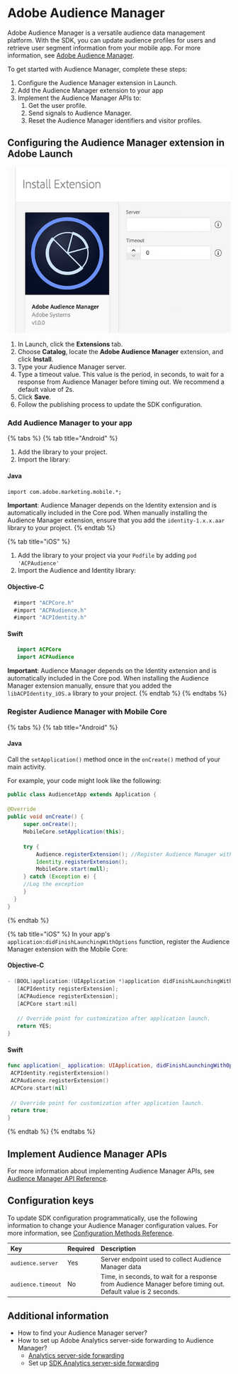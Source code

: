 # Adobe Audience Manager

 Adobe Audience Manager is a versatile audience data management platform. With the SDK, you can update audience profiles for users and retrieve user segment information from your mobile app. For more information, see [Adobe Audience Manager](https://www.adobe.com/analytics/audience-manager.html).

To get started with Audience Manager, complete these steps:

1. Configure the Audience Manager extension in Launch.
2. Add the Audience Manager extension to your app
3. Implement the Audience Manager APIs to:
   1. Get the user profile.
   2. Send signals to Audience Manager.
   3. Reset the Audience Manager identifiers and visitor profiles.

## Configuring the Audience Manager extension in Adobe Launch   <a id="configuring-the-audience-manager-extension-in-adobe-launch"></a>

![Adobe Audience Manager Extension Configuration](../../.gitbook/assets/screen-shot-2018-10-04-at-7.51.32-pm%20%281%29.png)

1. In Launch, click the **Extensions** tab.
2. Choose **Catalog**, locate the **Adobe Audience Manager** extension, and click **Install**.
3. Type your Audience Manager server.
4. Type a timeout value. This value is the period, in seconds, to wait for a response from Audience Manager before timing out. We recommend a default value of 2s.
5. Click **Save**.
6. Follow the publishing process to update the SDK configuration.

### Add Audience Manager to your app

{% tabs %}
{% tab title="Android" %}
1. Add the library to your project.
2. Import the library:

#### Java

`import com.adobe.marketing.mobile.*;`   
  
**Important**: Audience Manager depends on the Identity extension and is automatically included in the Core pod. When manually installing the Audience Manager extension, ensure that you add the `identity-1.x.x.aar` library to your project.
{% endtab %}

{% tab title="iOS" %}
1. Add the library to your project via your `Podfile` by adding `pod 'ACPAudience'`
2. Import the Audience and Identity library:

#### Objective-C

```objectivec
  #import "ACPCore.h"
  #import "ACPAudience.h"
  #import "ACPIdentity.h"
```

#### Swift

```swift
   import ACPCore
   import ACPAudience
```

**Important**: Audience Manager depends on the Identity extension and is automatically included in the Core pod. When installing the Audience Manager extension manually, ensure that you added the `libACPIdentity_iOS.a` library to your project.
{% endtab %}
{% endtabs %}

### Register Audience Manager with Mobile Core

{% tabs %}
{% tab title="Android" %}
#### Java

Call the `setApplication()` method once in the `onCreate()` method of your main activity.

For example, your code might look like the following:

```java
public class AudiencetApp extends Application {

@Override
public void onCreate() {
     super.onCreate();
     MobileCore.setApplication(this);

     try {
         Audience.registerExtension(); //Register Audience Manager with Mobile Core
         Identity.registerExtension();
         MobileCore.start(null);
     } catch (Exception e) {
     //Log the exception
     }
  }
}
```
{% endtab %}

{% tab title="iOS" %}
In your app's `application:didFinishLaunchingWithOptions` function, register the Audience Manager extension with the Mobile Core:

#### Objective-C

```objectivec
- (BOOL)application:(UIApplication *)application didFinishLaunchingWithOptions:(NSDictionary *)launchOptions {
   [ACPIdentity registerExtension];
   [ACPAudience registerExtension];
   [ACPCore start:nil]

   // Override point for customization after application launch.
   return YES;
}
```

#### Swift

```swift
func application(_ application: UIApplication, didFinishLaunchingWithOptions launchOptions: [UIApplication.LaunchOptionsKey: Any]?) -> Bool {  
 ACPIdentity.registerExtension()
 ACPAudience.registerExtension()
 ACPCore.start(nil)

 // Override point for customization after application launch.
 return true;
}
```
{% endtab %}
{% endtabs %}

## Implement Audience Manager APIs

For more information about implementing Audience Manager APIs, see [Audience Manager API Reference](audience-manager-api-reference.md).

## Configuration keys

To update SDK configuration programmatically, use the following information to change your Audience Manager configuration values. For more information, see [Configuration Methods Reference]().

| Key | Required | Description |
| :--- | :--- | :--- |
| `audience.server` | Yes | Server endpoint used to collect Audience Manager data |
| `audience.timeout` | No | Time, in seconds, to wait for a response from Audience Manager before timing out. Default value is 2 seconds. |

## Additional information

* How to find your Audience Manager server?
* How to set up Adobe Analytics server-side forwarding to Audience Manager?
  * [Analytics server-side forwarding](https://marketing.adobe.com/resources/help/en_US/reference/ssf.html)
  * Set up [SDK Analytics server-side forwarding](../adobe-analytics/#server-side-forwarding-with-audience-manager)

